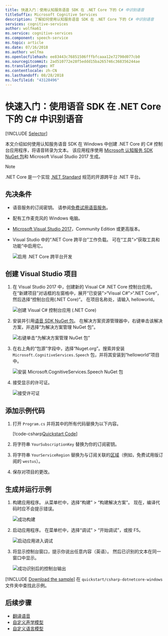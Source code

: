 ```yaml
---
title: 快速入门：使用认知服务语音 SDK 在 .NET Core 下的 C# 中识别语音
titleSuffix: Microsoft Cognitive Services
description: 了解如何使用认知服务语音 SDK 在 .NET Core 下的 C# 中识别语音
services: cognitive-services
author: wolfma61
ms.service: cognitive-services
ms.component: speech-service
ms.topic: article
ms.date: 07/16/2018
ms.author: wolfma
ms.openlocfilehash: ee83443c76851506fffbfcaaa12e72790d077cb0
ms.sourcegitcommit: 2ad510772e28f5eddd15ba265746c368356244ae
ms.translationtype: HT
ms.contentlocale: zh-CN
ms.lasthandoff: 08/28/2018
ms.locfileid: "43128496"
---
```

# <a name="quickstart-recognize-speech-in-c-under-net-core-on-windows-using-the-speech-sdk"></a>快速入门：使用语音 SDK 在 .NET Core 下的 C# 中识别语音

[!INCLUDE [Selector](../../../includes/cognitive-services-speech-service-quickstart-selector.md)]

本文介绍如何使用认知服务语音 SDK 在 Windows 中创建 .NET Core 的 C# 控制台应用程序，将语音转录为文本。
该应用程序使用 [Microsoft 认知服务 SDK NuGet 包](https://aka.ms/csspeech/nuget)和 Microsoft Visual Studio 2017 生成。

> [!NOTE]
> .NET Core 是一个实现 [.NET Standard](https://docs.microsoft.com/dotnet/standard/net-standard) 规范的开源跨平台 .NET 平台。

## <a name="prerequisites"></a>先决条件

* 语音服务的订阅密钥。 请参阅[免费试用语音服务](get-started.md)。
* 配有工作麦克风的 Windows 电脑。
* [Microsoft Visual Studio 2017](https://www.visualstudio.com/)，Community Edition 或更高版本。
* Visual Studio 中的“.NET Core 跨平台”工作负载。 可在“工具”\>“获取工具和功能”中启用它。

  ![启用 .NET Core 跨平台开发](media/sdk/vs-enable-net-core-workload.png)

## <a name="create-a-visual-studio-project"></a>创建 Visual Studio 项目

1. 在 Visual Studio 2017 中，创建新的 Visual C# .NET Core 控制台应用。 在“新建项目”对话框的左窗格中，展开“已安装”\>“Visual C#”\>“.NET Core”，然后选择“控制台应用(.NET Core)”。 在项目名称处，请输入 helloworld。

    ![创建 Visual C# 控制台应用 (.NET Core)](media/sdk/qs-csharp-dotnetcore-windows-01-new-console-app.png "创建 Visual C# 控制台应用 (.NET Core)")

1. 安装并引用[语音 SDK NuGet 包](https://aka.ms/csspeech/nuget)。 在解决方案资源管理器中，右键单击该解决方案，并选择“为解决方案管理 NuGet 包”。

    ![右键单击“为解决方案管理 NuGet 包”](media/sdk/qs-csharp-dotnetcore-windows-02-manage-nuget-packages.png "为解决方案管理 NuGet 包")

1. 在右上角的“包源”字段中，选择“Nuget.org”。搜索并安装 `Microsoft.CognitiveServices.Speech` 包，并将其安装到“helloworld”项目中。

    ![安装 Microsoft.CognitiveServices.Speech NuGet 包](media/sdk/qs-csharp-dotnetcore-windows-03-nuget-install-0.5.0.png "安装 Nuget 包")

1. 接受显示的许可证。

    ![接受许可证](media/sdk/qs-csharp-dotnetcore-windows-04-nuget-license.png "Accept the license")

## <a name="add-the-sample-code"></a>添加示例代码

1. 打开 `Program.cs` 并将其中的所有代码替换为以下内容。

    [!code-csharp[Quickstart Code](~/samples-cognitive-services-speech-sdk/quickstart/csharp-dotnetcore-windows/helloworld/Program.cs#code)]

1. 将字符串 `YourSubscriptionKey` 替换为你的订阅密钥。

1. 将字符串 `YourServiceRegion` 替换为与订阅关联的[区域](regions.md)（例如，免费试用版订阅的 `westus`）。

1. 保存对项目的更改。

## <a name="build-and-run-the-sample"></a>生成并运行示例

1. 构建应用程序。 从菜单栏中，选择“构建” > “构建解决方案”。 现在，编译代码时应不会提示错误。

    ![成功构建](media/sdk/qs-csharp-dotnetcore-windows-05-build.png "Successful build")

1. 启动应用程序。 在菜单栏中，选择“调试” > “开始调试”，或按 F5。

    ![启动应用进入调试](media/sdk/qs-csharp-dotnetcore-windows-06-start-debugging.png "Start the app into debugging")

1. 将显示控制台窗口，提示你说出任意内容（英语）。 然后已识别的文本在同一窗口中显示。

    ![成功识别后的控制台输出](media/sdk/qs-csharp-dotnetcore-windows-07-console-output.png "Console output after successful recognition")

[!INCLUDE [Download the sample](../../../includes/cognitive-services-speech-service-speech-sdk-sample-download-h2.md)]
在 `quickstart/csharp-dotnetcore-windows` 文件夹中查找此示例。

## <a name="next-steps"></a>后续步骤

- [翻译语音](how-to-translate-speech-csharp.md)
- [自定义声学模型](how-to-customize-acoustic-models.md)
- [自定义语言模型](how-to-customize-language-model.md)
